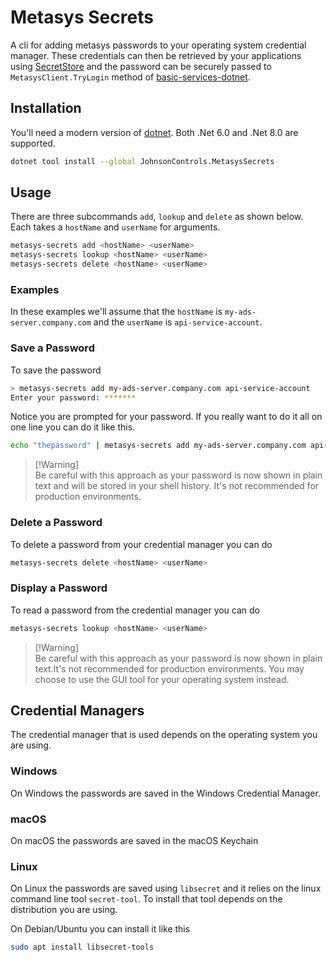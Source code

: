 # Metasys Secrets

A cli for adding metasys passwords to your operating system credential manager.
These credentials can then be retrieved by your applications using
[SecretStore](../MetasysServices/Credentials/Secrets.cs) and the password can be
securely passed to `MetasysClient.TryLogin` method of
[basic-services-dotnet](../README.md).

## Installation

You'll need a modern version of
[dotnet](https://dotnet.microsoft.com/en-us/download). Both .Net 6.0 and .Net
8.0 are supported.

```bash
dotnet tool install --global JohnsonControls.MetasysSecrets
```

## Usage

There are three subcommands `add`, `lookup` and `delete` as shown below. Each
takes a `hostName` and `userName` for arguments.

```bash
metasys-secrets add <hostName> <userName>
metasys-secrets lookup <hostName> <userName>
metasys-secrets delete <hostName> <userName>
```

### Examples

In these examples we'll assume that the `hostName` is
`my-ads-server.company.com` and the `userName` is `api-service-account`.

### Save a Password

To save the password

```bash
> metasys-secrets add my-ads-server.company.com api-service-account
Enter your password: *******
```

Notice you are prompted for your password. If you really want to do it all on
one line you can do it like this.

```bash
echo "thepassword" | metasys-secrets add my-ads-server.company.com api-service-account
```

> [!Warning]\
> Be careful with this approach as your password is now shown in plain text and will
> be stored in your shell history. It's not recommended for production environments.

### Delete a Password

To delete a password from your credential manager you can do

```bash
metasys-secrets delete <hostName> <userName>
```

### Display a Password

To read a password from the credential manager you can do

```bash
metasys-secrets lookup <hostName> <userName>
```

> [!Warning]\
> Be careful with this approach as your password is now shown in plain text.It's
> not recommended for production environments. You may choose to use the GUI tool
> for your operating system instead.

## Credential Managers

The credential manager that is used depends on the operating system you are
using.

### Windows

On Windows the passwords are saved in the Windows Credential Manager.

### macOS

On macOS the passwords are saved in the macOS Keychain

### Linux

On Linux the passwords are saved using `libsecret` and it relies on the linux
command line tool `secret-tool`. To install that tool depends on the
distribution you are using.

On Debian/Ubuntu you can install it like this

```bash
sudo apt install libsecret-tools
```
